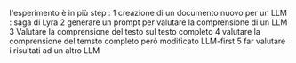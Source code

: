 l'esperimento è in più step :
1 creazione di un documento nuovo per un LLM : saga di Lyra
2 generare un prompt per valutare la comprensione di un LLM
3 Valutare la comprensione del testo sul testo completo
4 valutare la comprensione del temsto completo però modificato LLM-first
5 far valutare i risultati ad un altro LLM
